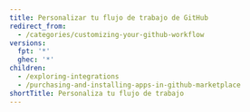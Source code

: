 ```yaml
---
title: Personalizar tu flujo de trabajo de GitHub
redirect_from:
  - /categories/customizing-your-github-workflow
versions:
  fpt: '*'
  ghec: '*'
children:
  - /exploring-integrations
  - /purchasing-and-installing-apps-in-github-marketplace
shortTitle: Personaliza tu flujo de trabajo
---
```


